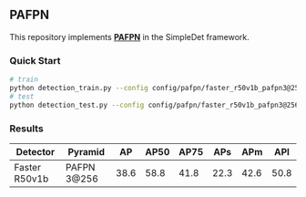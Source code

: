 ## PAFPN

This repository implements [**PAFPN**](https://arxiv.org/abs/1803.01534) in the SimpleDet framework.

### Quick Start
```bash
# train
python detection_train.py --config config/pafpn/faster_r50v1b_pafpn3@256_syncbn_1x.py
# test
python detection_test.py --config config/pafpn/faster_r50v1b_pafpn3@256_syncbn_1x.py
```

### Results

| Detector | Pyramid | AP | AP50 | AP75 | APs | APm | APl |
|----------|---------|----|------|------|-----|-----|-----|
| Faster R50v1b | PAFPN 3@256 | 38.6 | 58.8 | 41.8 | 22.3 | 42.6 | 50.8 |